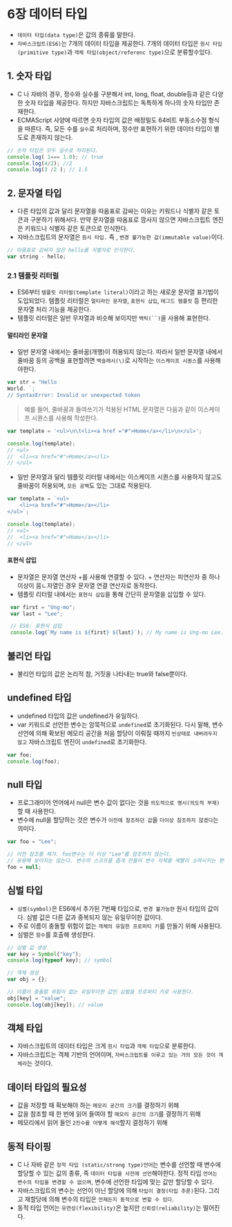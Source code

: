 # 6장 데이터 타입

- `데이터 타입(data type)`은 값의 종류를 말한다. 
- `자바스크립트(ES6)`는 7개의 데이터 타입을 제공한다. 7개의 데이터 타입은 `원시 타입 (primitive type)`과 `객체 타입(object/referenc type)`으로 분류할수있다.

## 1. 숫자 타입

- C 나 자바의 경우, 정수와 실수를 구분해서 int, long, float, double등과 같은 다양한 숫자 타입을 제공한다. 하지만 자바스크립트는 독특하게 하나의 숫자 타입만 존재한다.
- ECMAScript 사양에 따르면 숫자 타입의 값은 배정밀도 64비트 부동소수점 형식을 따른다. 즉, 모든 수를 `실수`로 처리하며, 정수만 표현하기 위한 데이터 타입이 별도로 존재하지 않는다.

```js
// 숫자 타입은 모두 실수로 처리된다.
console.log( 1=== 1.0); // true
console.log(4/2); //2
console.log(3 /2 ); // 1.5
```

## 2. 문자열 타입

- 다른 타입의 값과 달리 문자열을 따옴표로 감싸는 이유는 키워드나 식별자 같은 토큰과 구분하기 위해서다. 만약 문자열을 따옴표로 깜사지 않으면 자바스크립트 엔진은 키워드나 식별자 같은 토큰으로 인식한다.
- 자바스크립트의 문자열은 `원시 타입.` 즉 , `변경 불가능한 값(immutable value)`이다.

```js
// 따옴표로 감싸지 않은 hello를 식별자로 인식한다.
var string - hello;
```

### 2.1 템플릿 리터럴

- ES6부터 `템플릿 리터럴(template literal)`이라고 하는 새로운 문자열 표기법이 도입되었다. 템플릿 리터럴은 `멀티라인 문자열`, `표현식 삽입`, `테그드 템플릿` 등 편리한 문자열 처리 기능을 제공한다.
- 템플릿 리터럴은 일반 무자열과 비슷해 보이지만 `백틱(``)`을 사용해 표현한다.

#### 멀티라인 문자열

- 일반 문자열 내에서는 줄바꿈(개행)이 허용되지 않는다. 따라서 일반 문자열 내에서 줄바꿈 등의 공백을 표현할려면 `백슬래시(\)`로 시작하는 `이스케이프 시퀀스`를 사용해야한다.

```js
var str = "Hello
World. `;
// SyntaxError: Invalid or unexpected token
```
> 예를 들어, 줄바꿈과 들여쓰기가 적용된 HTML 문자열은 다음과 같이 이스케이프 시퀀스를 사용해 작성한다.

```js
var template = '<ul>\n\t<li><a href ="#">Home</a></li>\n</ul>';

console.log(template);
// <ul>
//  <li><a href="#">Home</a></li>
// </ul>
```

- 일반 문자열과 달리 템플릿 리터럴 내에서는 이스케이프 시퀀스를 사용하지 않고도 줄바꿈이 허용되며, `모든 공백`도 있는 그대로 적용된다.

```js
var template = `<ul>
    <li><a href="#">Home</a></li>
</ul>`;

console.log(template);
// <ul>
//  <li><a href="#">Home</a></li>
// </ul>
```

#### 표현식 삽입

- 문자열은 문자열 연산자 +를 사용해 연결할 수 있다. + 연산자는 피연산자 중 하나 이상이 뭄ㄴ자열인 경우 문자열 연결 연산자로 동작한다.
- 템플릿 리터럴 내에서는 `표현식 삽입`을 통해 간단히 문자열을 삽입할 수 있다.

```js
 var first = "Ung-mo";
 var last = "Lee";

 // ES6: 표현식 삽입
 console.log(`My name is ${first} ${last}`); // My name is Ung-mo Lee.
```

## 불리언 타입

- 불리언 타입의 값은 논리적 참, 거짓을 나타내는 true와 false뿐이다.

## undefined 타입

- undefined 타입의 값은 undefined가 유일하다.
- var 키워드로 선언한 변수는 암묵적으로 `undefined`로 초기화된다. 다시 말해, 변수 선언에 의해 확보된 메모리 공간을 처음 할당이 이뤄질 때까지 `빈상태로 내버려두지 않고` 자바스크립트 엔진이 `undefined`로 초기화한다.

```js
var foo;
console.log(foo);
```

## null 타입

- 프로그래미어 언어에서 null은 변수 값이 없다는 것을 `의도적으로 명시(의도적 부재)`할 때 사용한다.
- 변수에 null을 할당하는 것은 변수가 `이전에 참조하던 값`을 `더이상 참조하지 않겠다`는 의미다. 

```js
var foo = "Lee";

// 이전 참조를 제거. foo변수는 더 이상 "Lee"를 참조하지 않는다.
// 유용해 보이지는 않는다. 변수의 스코프를 좁게 만들어 변수 자체를 재빨리 소며시키는 편이 낫다.
foo = null;
```

## 심벌 타입

- `심벌(symbol)`은 ES6에서 추가된 7번째 타입으로, `변경 불가능한` 원시 타입의 값이다. 심벌 값은 다른 값과 중복되지 않는 유일무이한 값이다.
- 주로 이름이 충돌할 위험이 없는 `객체의 유일한 프로퍼티 키`를 만들기 위해 사용된다.
- 심벌은 `함수`를 호출해 생성한다.

```js
// 심벌 값 생성
var key = Symbol("key");
console.log(typeof key); // symbol

// 객체 생성
var obj = {};

// 이름이 충돌할 위험이 없는 유일무이한 값인 심벌을 프로퍼티 키로 사용한다.
obj[key] = "value";
console.log(obj[key]); // value 
```

## 객체 타입

- 자바스크립트의 데이터 타입은 크게 `원시 타입`과 `객체 타입`으로 분류한다.
- 자바스크립트는 객체 기반의 언어이며, `자바스크립트를 이루고 있는 거의 모든 것이 객체라`는 것이다.

## 데이터 타입의 필요성

- 값을 저장할 때 확보해야 하는 `메모리 공간의 크기`를 결정하기 위해
- 값을 참조할 때 한 번에 읽어 들여야 할 `메모리 공간의 크기`를 결정하기 위해
- 메모리에서 읽어 들인 `2진수를 어떻게 해석`할지 결정하기 위해

## 동적 타이핑

- C 나 자바 같은 `정적 타입 (static/strong type)언어`는 변수를 선언할 때 변수에 할당할 수 있는 값의 종류, 즉 `데이터 타입을 사전에 선언`해야한다. 정적 타입 `언어는 변수의 타입을 변경할 수 없으며`, 변수에 선언한 타입에 맞는 값만 할당할 수 있다.
- 자바스크립트의 변수는 선언이 아닌 할당에 의해 `타입이 결정(타입 추론)`된다. 그리고 재할당에 의해 변수의 타입은 `언제든지 동적으로 변할 수 있다`.
- 동적 타입 언어는 `유연성(flexibility)`은 높지만 `신뢰성(reliability)`는 떨어진다.